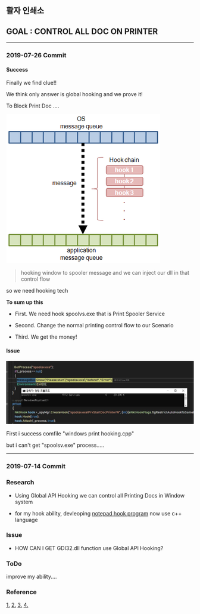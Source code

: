 ## 활자 인쇄소 




## GOAL : CONTROL ALL DOC ON PRINTER

 
--- 
### 2019-07-26 Commit

#### Success

Finally we find clue!!

We think only answer is global hooking and we prove it!

To Block Print Doc ....

![](./img/hook1.png)

> hooking window to spooler message and we can inject our dll in that control flow

so we need hooking tech

**To sum up this** 

- First. We need hook spoolvs.exe that is Print Spooler Service

- Second. Change the normal printing control flow to our Scenario

- Third. We get the money!
 
 

 
#### Issue
![](./img/issue1.JPG)


First i success comfile "windows print hooking.cpp"

but i can't get "spoolsv.exe" process.....



---
### 2019-07-14 Commit

### Research

 - Using Global API Hooking we can control all Printing Docs in Window system
 
 - for my hook ability, devleoping [notepad hook program](https://github.com/22hours/HIS/tree/master/15JeongHwan/APIHookinig/NotepadHookV0) now use c++ language 

### Issue

- HOW CAN I GET GDI32.dll function use Global API Hooking?

### ToDo

improve my ability....

### Reference

[1.](http://www.devx.com/cplus/Article/28862#codeitemarea)
[2.](http://forum.madshi.net/viewtopic.php?t=4046)
[3.](https://m.blog.naver.com/PostView.nhn?blogId=bhcastle&logNo=80167013605&proxyReferer=http%3A%2F%2Fm.blog.daum.net%2Fknightofelf%2F16044)
[4.](https://progamercity.net/c-code/352-api-hooking-technique.html)
